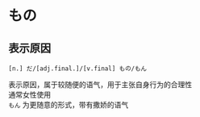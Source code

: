 # もの

## 表示原因

```nihongo
[n.] だ/[adj.final.]/[v.final] もの/もん
```
表示原因，属于较随便的语气，用于主张自身行为的合理性  
通常女性使用  
`もん` 为更随意的形式，带有撒娇的语气